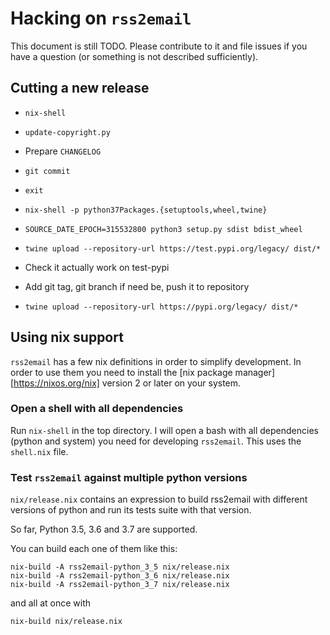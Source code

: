 # Hacking on `rss2email`

This document is still TODO. Please contribute to it and file issues
if you have a question (or something is not described sufficiently).


## Cutting a new release

- `nix-shell`
- `update-copyright.py`
- Prepare `CHANGELOG`
- `git commit`
- `exit`

- `nix-shell -p python37Packages.{setuptools,wheel,twine}`
- `SOURCE_DATE_EPOCH=315532800 python3 setup.py sdist bdist_wheel`
- `twine upload --repository-url https://test.pypi.org/legacy/ dist/*`
- Check it actually work on test-pypi

- Add git tag, git branch if need be, push it to repository
- `twine upload --repository-url https://pypi.org/legacy/ dist/*`


## Using nix support

`rss2email` has a few nix definitions in order to simplify development.
In order to use them you need to install the [nix package
manager][https://nixos.org/nix] version 2 or later on your system.

### Open a shell with all dependencies

Run `nix-shell` in the top directory. I will open a bash with all
dependencies (python and system) you need for developing `rss2email`.
This uses the `shell.nix` file.

### Test `rss2email` against multiple python versions

`nix/release.nix` contains an expression to build rss2email with
different versions of python and run its tests suite with that
version.

So far, Python 3.5, 3.6 and 3.7 are supported.

You can build each one of them like this:

```
nix-build -A rss2email-python_3_5 nix/release.nix
nix-build -A rss2email-python_3_6 nix/release.nix
nix-build -A rss2email-python_3_7 nix/release.nix
```

and all at once with

```
nix-build nix/release.nix
```
